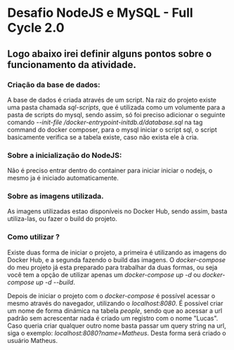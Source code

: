 # Desafio NodeJS e MySQL - Full Cycle 2.0

## Logo abaixo irei definir alguns pontos sobre o funcionamento da atividade.

### Criação da base de dados:

A base de dados é criada através de um script. Na raiz do projeto existe uma pasta chamada *sql-scripts*, que é utilizada como um volumente para a pasta de scripts do mysql, sendo assim, só foi preciso adicionar o seguinte comando *--init-file /docker-entrypoint-initdb.d/database.sql* na tag command do docker composer, para o mysql iniciar o script sql, o script basicamente verifica se a tabela existe, caso não exista ele à cria.

### Sobre a inicialização do NodeJS:

Não é preciso entrar dentro do container para iniciar iniciar o nodejs, o mesmo ja é iniciado automaticamente.

### Sobre as imagens utilizada.

As imagens utilizadas estao disponíveis no Docker Hub, sendo assim, basta utiliza-las, ou fazer o build do projeto.

### Como utilizar ?

Existe duas forma de iniciar o projeto, a primeira é utilizando as imagens do Docker Hub, e a segunda fazendo o build das imagens. O *docker-compose* do meu projeto já esta preparado para trabalhar da duas formas, ou seja você tem a opção de utilizar apenas um *docker-compose up -d* ou *docker-compose up -d --build*.

Depois de iniciar o projeto com o *docker-compose* é possível acessar o mesmo através do navegador, utilizando o *localhost:8080*. É possível criar um nome de forma dinámica na tabela *people*, sendo que ao acessar a url padrão sem acrescentar nada é criado um registro com o nome "Lucas". Caso queria criar qualquer outro nome basta passar um query string na url, siga o exemplo: *localhost:8080?name=Matheus*. Desta forma será criado o usuário Matheus.